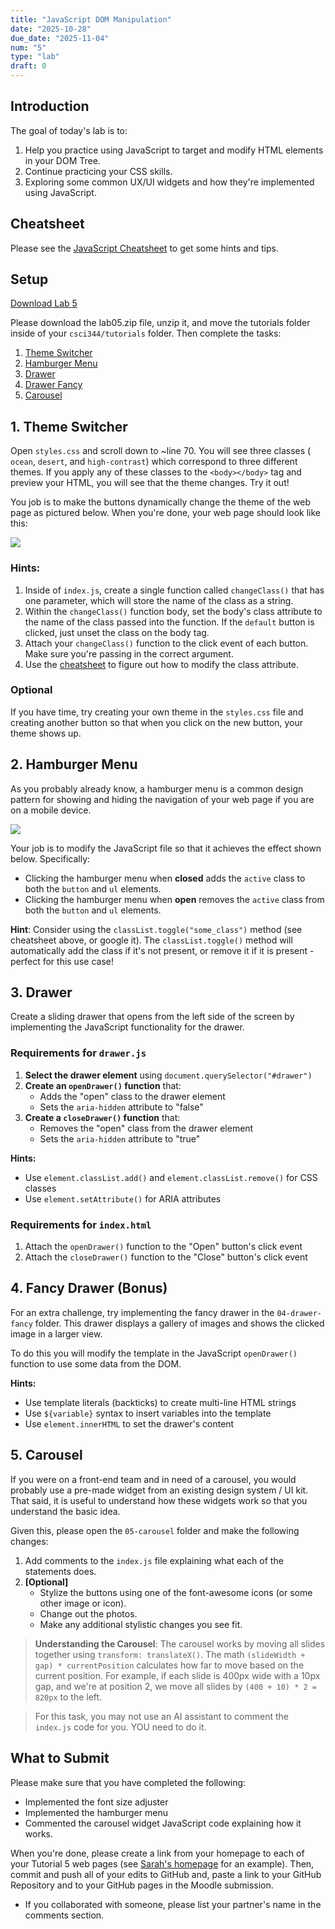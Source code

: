 ```yaml
---
title: "JavaScript DOM Manipulation"
date: "2025-10-28"
due_date: "2025-11-04"
num: "5"
type: "lab"
draft: 0
---
```


<style>
    li {
        margin: 0 !important;
    }

</style>

## Introduction 
The goal of today's lab is to:
1. Help you practice using JavaScript to target and modify HTML elements in your DOM Tree.
1. Continue practicing your CSS skills.
1. Exploring some common UX/UI widgets and how they're implemented using JavaScript.

## Cheatsheet
Please see the [JavaScript Cheatsheet](/fall2025/resources/js-dom-cheatsheet) to get some hints and tips.


## Setup

<a href="/fall2025/downloads/lab05.zip" class="nu-button">Download Lab 5 <i class="fas fa-download"></i></a> 

Please download the lab05.zip file, unzip it, and move the tutorials folder inside of your `csci344/tutorials` folder. Then complete the tasks:

1. [Theme Switcher](#1-theme-switcher)
1. [Hamburger Menu](#2-hamburger-menu)
1. [Drawer](#3-drawer)
1. [Drawer Fancy](#4-fancy-drawer-bonus)
1. [Carousel](#5-carousel)

## 1. Theme Switcher
Open `styles.css` and scroll down to ~line 70. You will see three classes ( `ocean`, `desert`, and `high-contrast`) which correspond to three different themes. If you apply any of these classes to the `<body></body>` tag and preview your HTML, you will see that the theme changes. Try it out! 

You job is to make the buttons dynamically change the theme of the web page as pictured below. When you're done, your web page should look like this:

<img class="screenshot-xl" src="/fall2025/images/labs/lab05/theme-switcher.gif" />

### Hints:
1. Inside of `index.js`, create a single function called `changeClass()` that has one parameter, which will store the name of the class as a string.
2. Within the `changeClass()` function body, set the body's class attribute to the name of the class passed into the function. If the `default` button is clicked, just unset the class on the body tag.
3. Attach your `changeClass()` function to the click event of each button. Make sure you're passing in the correct argument. 
4. Use the [cheatsheet](/fall2025/resources/js-dom-cheatsheet) to figure out how to modify the class attribute.


### Optional
If you have time, try creating your own theme in the `styles.css` file and creating another button so that when you click on the new button, your theme shows up.


## 2. Hamburger Menu
As you probably already know, a hamburger menu is a common design pattern for showing and hiding the navigation of your web page if you are on a mobile device. 

<img class="screenshot-xs" src="/fall2025/images/labs/lab05/hamburger.gif" />


Your job is to modify the JavaScript file so that it achieves the effect shown below. Specifically:
* Clicking the hamburger menu when **closed** adds the `active` class to both the `button` and `ul` elements.
* Clicking the hamburger menu when **open** removes the `active` class from both the `button` and `ul` elements.

**Hint**: Consider using the `classList.toggle("some_class")` method (see cheatsheet above, or google it). The `classList.toggle()` method will automatically add the class if it's not present, or remove it if it is present - perfect for this use case!


## 3. Drawer
Create a sliding drawer that opens from the left side of the screen by implementing the JavaScript functionality for the drawer.

### Requirements for `drawer.js`
1. **Select the drawer element** using `document.querySelector("#drawer")`
2. **Create an `openDrawer()` function** that:
   - Adds the "open" class to the drawer element
   - Sets the `aria-hidden` attribute to "false"
3. **Create a `closeDrawer()` function** that:
   - Removes the "open" class from the drawer element
   - Sets the `aria-hidden` attribute to "true"

**Hints:**
- Use `element.classList.add()` and `element.classList.remove()` for CSS classes
- Use `element.setAttribute()` for ARIA attributes

### Requirements for `index.html`
1. Attach the `openDrawer()` function to the "Open" button's click event
2. Attach the `closeDrawer()` function to the "Close" button's click event

## 4. Fancy Drawer (Bonus)
For an extra challenge, try implementing the fancy drawer in the `04-drawer-fancy` folder. This drawer displays a gallery of images and shows the clicked image in a larger view.

To do this you will modify the template in the JavaScript `openDrawer()` function to use some data from the DOM.

**Hints:**
- Use template literals (backticks) to create multi-line HTML strings
- Use `${variable}` syntax to insert variables into the template
- Use `element.innerHTML` to set the drawer's content



## 5. Carousel
If you were on a front-end team and in need of a carousel, you would probably use a pre-made widget from an existing design system / UI kit. That said, it is useful to understand how these widgets work so that you understand the basic idea.

Given this, please open the `05-carousel` folder and make the following changes:
1. Add comments to the `index.js` file explaining what each of the statements does.
2. **[Optional]** 
    * Stylize the buttons using one of the font-awesome icons (or some other image or icon).
    * Change out the photos.
    * Make any additional stylistic changes you see fit.

> **Understanding the Carousel**: The carousel works by moving all slides together using `transform: translateX()`. The math `(slideWidth + gap) * currentPosition` calculates how far to move based on the current position. For example, if each slide is 400px wide with a 10px gap, and we're at position 2, we move all slides by `(400 + 10) * 2 = 820px` to the left.

> For this task, you may not use an AI assistant to comment the `index.js` code for you. YOU need to do it.




## What to Submit
Please make sure that you have completed the following:

* Implemented the font size adjuster
* Implemented the hamburger menu
* Commented the carousel widget JavaScript code explaining how it works.

When you're done, please create a link from your homepage to each of your Tutorial 5 web pages (see <a href="https://vanwars.github.io/csci344" target="_blank">Sarah's homepage</a> for an example). Then, commit and push all of your edits to GitHub and, paste a link to your GitHub Repository and to your GitHub pages in the Moodle submission.

* If you collaborated with someone, please list your partner's name in the comments section.

